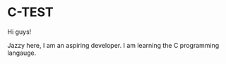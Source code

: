 # C-TEST

Hi guys!

Jazzy here, I am an aspiring developer.
I am learning the C programming langauge.

